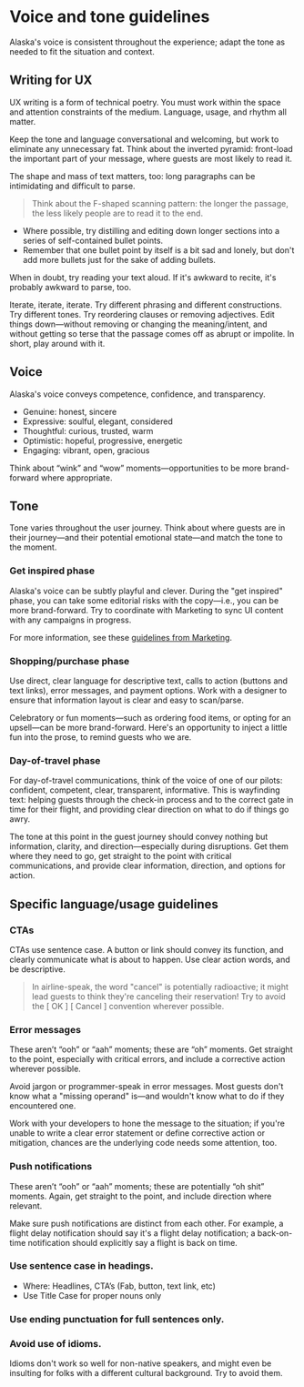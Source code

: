# Voice and tone guidelines

Alaska's voice is consistent throughout the experience; adapt the tone as needed to fit the situation and context.

## Writing for UX

UX writing is a form of technical poetry. You must work within the space and attention constraints of the medium. Language, usage, and rhythm all matter.

Keep the tone and language conversational and welcoming, but work to eliminate any unnecessary fat. Think about the inverted pyramid: front-load the important part of your message, where guests are most likely to read it.

The shape and mass of text matters, too: long paragraphs can be intimidating and difficult to parse.

> Think about the F-shaped scanning pattern: the longer the passage, the less likely people are to read it to the end.

* Where possible, try distilling and editing down longer sections into a series of self-contained bullet points.
* Remember that one bullet point by itself is a bit sad and lonely, but don't add more bullets just for the sake of adding bullets.

When in doubt, try reading your text aloud. If it's awkward to recite, it's probably awkward to parse, too.

Iterate, iterate, iterate. Try different phrasing and different constructions. Try different tones. Try reordering clauses or removing adjectives. Edit things down—without removing or changing the meaning/intent, and without getting so terse that the passage comes off as abrupt or impolite. In short, play around with it.

## Voice

Alaska's voice conveys competence, confidence, and transparency.

* Genuine: honest, sincere
* Expressive: soulful, elegant, considered
* Thoughtful: curious, trusted, warm
* Optimistic: hopeful, progressive, energetic
* Engaging: vibrant, open, gracious

Think about “wink” and “wow” moments—opportunities to be more brand-forward where appropriate.

## Tone

Tone varies throughout the user journey. Think about where guests are in their journey—and their potential emotional state—and match the tone to the moment.

### Get inspired phase

Alaska's voice can be subtly playful and clever. During the "get inspired" phase, you can take some editorial risks with the copy—i.e., you can be more brand-forward. Try to coordinate   with Marketing to sync UI content with any campaigns in progress.

For more information, see these [guidelines from Marketing](https://static1.squarespace.com/static/5c58929990f904c2d00742d7/t/5df2998e92c2512f27a3ded2/1576180140745/Alaska+Brand+Guidlines+2019_R13.pdf).

### Shopping/purchase phase

Use direct, clear language for descriptive text, calls to action (buttons and text links), error messages, and payment options. Work with a designer to ensure that information layout is clear and easy to scan/parse.

Celebratory or fun moments—such as ordering food items, or opting for an upsell—can be more brand-forward. Here's an opportunity to inject a little fun into the prose, to remind guests who we are.

### Day-of-travel phase

For day-of-travel communications, think of the voice of one of our pilots: confident, competent, clear, transparent, informative. This is wayfinding text: helping guests through the check-in process and to the correct gate in time for their flight, and providing clear direction on what to do if things go awry.

The tone at this point in the guest journey should convey nothing but information, clarity, and direction—especially during disruptions.  Get them where they need to go, get straight to the point with critical communications, and provide clear information, direction, and options for action.

## Specific language/usage guidelines

### CTAs

CTAs use sentence case. A button or link should convey its function, and clearly communicate what is about to happen. Use clear action words, and be descriptive.

> In airline-speak, the word "cancel" is potentially radioactive; it might lead guests to think they're canceling their reservation! Try to avoid the [ OK ] [ Cancel ]  convention wherever possible.

### Error messages

These aren’t “ooh” or “aah” moments; these are “oh” moments. Get straight to the point, especially with critical errors, and include a corrective action wherever possible.

Avoid jargon or programmer-speak in error messages. Most guests don't know what a "missing operand" is—and wouldn't know what to do if they encountered one.

Work with your developers to hone the message to the situation; if you're unable to write a clear error statement or define corrective action or mitigation, chances are the underlying code needs some attention, too.

### Push notifications

These aren’t “ooh” or “aah” moments; these are potentially “oh shit” moments. Again, get straight to the point, and include direction where relevant.

Make sure push notifications are distinct from each other. For example, a flight delay notification should say it's a flight delay notification; a back-on-time notification should explicitly say a flight is back on time.

### Use sentence case in headings.

* Where: Headlines, CTA’s (Fab, button, text link, etc)
* Use Title Case for proper nouns only

### Use ending punctuation for full sentences only.

### Avoid use of idioms.

Idioms don't work so well for non-native speakers, and might even be insulting for folks with a different cultural background. Try to avoid them.

